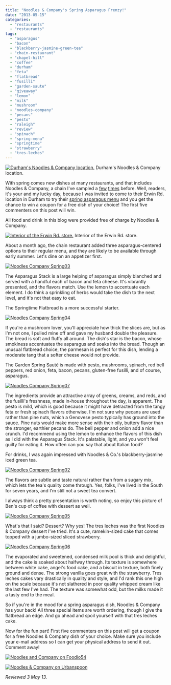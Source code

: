 ```yaml
---
title: "Noodles & Company's Spring Asparagus Frenzy!"
date: "2013-05-15"
categories:
  - "restaurants"
  - "restaurants"
tags:
  - "asparagus"
  - "bacon"
  - "blackberry-jasmine-green-tea"
  - "chain-restaurant"
  - "chapel-hill"
  - "coffee"
  - "durham"
  - "feta"
  - "flatbread"
  - "fusilli"
  - "garden-saute"
  - "giveaway"
  - "lemon"
  - "milk"
  - "mushroom"
  - "noodles-company"
  - "pecans"
  - "pesto"
  - "raleigh"
  - "review"
  - "spinach"
  - "spring-menu"
  - "springtime"
  - "strawberry"
  - "tres-leches"
---
```





<div class="caption">

[![Durham's Noodles & Company location.](http://s3.amazonaws.com/thegourmez-wpmedia/2013/05/Noodles-Company-Spring08-332x500.jpg)](http://www.thegourmez.com/2013/05/noodles-companys-spring-asparagus-frenzy/noodles-company-spring08/) Durham's Noodles & Company location.</div>


With spring comes new dishes at many restaurants, and that includes Noodles & Company, a chain I've sampled a [few](http://www.thegourmez.com/2012/04/mac-and-cheese-at-noodles-company/) [times](http://www.thegourmez.com/2012/07/summer-salads-at-noodles-company/) before. Well, readers, it's your and my lucky day, because I was invited to come to their Erwin Rd. location in Durham to try their [spring asparagus menu](http://www.noodles.com/spring/dishes.php) and you get the chance to win a coupon for a free dish of your choice! The first five commenters on this post will win.

All food and drink in this blog were provided free of charge by Noodles & Company.




<div class="caption">

[![Interior of the Erwin Rd. store.](http://s3.amazonaws.com/thegourmez-wpmedia/2013/05/Noodles-Company-Spring01-332x500.jpg)](http://www.thegourmez.com/2013/05/noodles-companys-spring-asparagus-frenzy/noodles-company-spring01/) Interior of the Erwin Rd. store.</div>


About a month ago, the chain restaurant added three asparagus-centered options to their regular menu, and they are likely to be available through early summer. Let's dine on an appetizer first.

[![Noodles Company Spring03](http://s3.amazonaws.com/thegourmez-wpmedia/2013/05/Noodles-Company-Spring03-500x332.jpg)](http://www.thegourmez.com/2013/05/noodles-companys-spring-asparagus-frenzy/noodles-company-spring03/)

The Asparagus Stack is a large helping of asparagus simply blanched and served with a handful each of bacon and feta cheese. It's vibrantly presented, and the flavors match. Use the lemon to accentuate each element. I do think a sprinkling of herbs would take the dish to the next level, and it's not that easy to eat.

The Springtime Flatbread is a more successful starter.

[![Noodles Company Spring04](http://s3.amazonaws.com/thegourmez-wpmedia/2013/05/Noodles-Company-Spring04-500x332.jpg)](http://www.thegourmez.com/2013/05/noodles-companys-spring-asparagus-frenzy/noodles-company-spring04/)

If you're a mushroom lover, you'll appreciate how thick the slices are, but as I'm not one, I pulled mine off and gave my husband double the pleasure. The bread is soft and fluffy all around. The dish's star is the bacon, whose smokiness accentuates the asparagus and soaks into the bread. Though an unusual flatbread choice, the parmesan is perfect for this dish, lending a moderate tang that a softer cheese would not provide.

The Garden Spring Sauté is made with pesto, mushrooms, spinach, red bell peppers, red onion, feta, bacon, pecans, gluten-free fusilli, and of course, asparagus.

[![Noodles Company Spring07](http://s3.amazonaws.com/thegourmez-wpmedia/2013/05/Noodles-Company-Spring07-500x332.jpg)](http://www.thegourmez.com/2013/05/noodles-companys-spring-asparagus-frenzy/noodles-company-spring07/)

The ingredients provide an attractive array of greens, creams, and reds, and the fusilli's freshness, made in-house throughout the day, is apparent. The pesto is mild, which is good because it might have detracted from the tangy feta or fresh spinach flavors otherwise. I'm not sure why pecans are used rather than pine nuts, which a Genovese pesto typically has ground into the sauce. Pine nuts would make more sense with their oily, buttery flavor than the stronger, earthier pecans do. The bell pepper and onion add a nice crunch. I'd recommend using the lemon to enhance the flavors of this dish as I did with the Asparagus Stack. It's palatable, light, and you won't feel guilty for eating it. How often can you say that about Italian food?

For drinks, I was again impressed with Noodles & Co.'s blackberry-jasmine iced green tea.

[![Noodles Company Spring02](http://s3.amazonaws.com/thegourmez-wpmedia/2013/05/Noodles-Company-Spring02-332x500.jpg)](http://www.thegourmez.com/2013/05/noodles-companys-spring-asparagus-frenzy/noodles-company-spring02/)

The flavors are subtle and taste natural rather than from a sugary mix, which lets the tea's quality come through. Yes, folks, I've lived in the South for seven years, and I'm still not a sweet tea convert.

I always think a pretty presentation is worth noting, so enjoy this picture of Ben's cup of coffee with dessert as well.

[![Noodles Company Spring05](http://s3.amazonaws.com/thegourmez-wpmedia/2013/05/Noodles-Company-Spring05-332x500.jpg)](http://www.thegourmez.com/2013/05/noodles-companys-spring-asparagus-frenzy/noodles-company-spring05/)

What's that I said? Dessert? Why yes! The tres leches was the first Noodles & Company dessert I've tried. It's a cute, ramekin-sized cake that comes topped with a jumbo-sized sliced strawberry.

[![Noodles Company Spring06](http://s3.amazonaws.com/thegourmez-wpmedia/2013/05/Noodles-Company-Spring06-500x332.jpg)](http://www.thegourmez.com/2013/05/noodles-companys-spring-asparagus-frenzy/noodles-company-spring06/)

The evaporated and sweetened, condensed milk pool is thick and delightful, and the cake is soaked about halfway through. Its texture is somewhere between white cake, angel's food cake, and a biscuit in texture, both finely ground and dense. The strong vanilla goes great with the strawberry. Tres leches cakes vary drastically in quality and style, and I'd rank this one high on the scale because it's not slathered in poor quality whipped cream like the last few I've had. The texture was somewhat odd, but the milks made it a tasty end to the meal.

So if you're in the mood for a spring asparagus dish, Noodles & Company has your back! All three special items are worth ordering, though I give the flatbread an edge. And go ahead and spoil yourself with that tres leches cake.

Now for the fun part! First five commenters on this post will get a coupon for a free Noodles & Company dish of your choice. Make sure you include your e-mail address so I can get your physical address to send it out. Comment away!

[![Noodles and Company on Foodio54](http://foodio54.com/images/badge-1-cceaa.jpg)](http://foodio54.com/restaurant/Durham-NC/cceaa/Noodles-and-Company)

[![Noodles & Company on Urbanspoon](http://www.urbanspoon.com/b/link/1425966/minilink.gif)](http://www.urbanspoon.com/r/25/1425966/restaurant/Duke/Noodles-Company-Durham)

_Reviewed 3 May 13._
